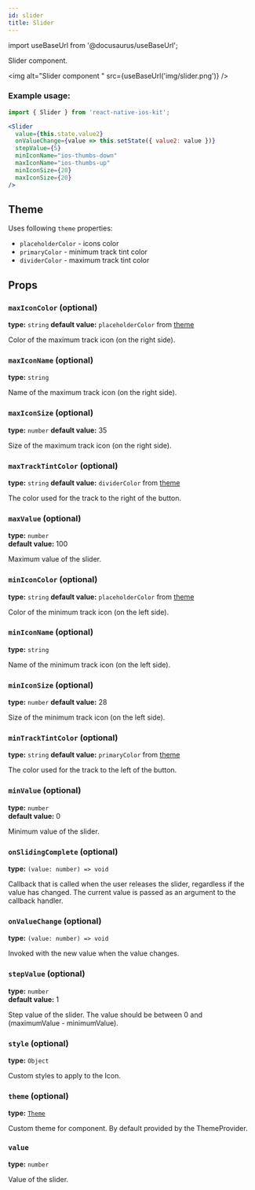```yaml
---
id: slider
title: Slider
---
```

import useBaseUrl from '@docusaurus/useBaseUrl';

Slider component.

<img alt="Slider component " src={useBaseUrl('img/slider.png')} />

### Example usage:
```jsx
import { Slider } from 'react-native-ios-kit';

<Slider
  value={this.state.value2}
  onValueChange={value => this.setState({ value2: value })}
  stepValue={5}
  minIconName="ios-thumbs-down"
  maxIconName="ios-thumbs-up"
  minIconSize={20}
  maxIconSize={20}
/>
```

## Theme  
Uses following `theme` properties:
- `placeholderColor` - icons color
- `primaryColor` - minimum track tint color
- `dividerColor` - maximum track tint color

## Props

### `maxIconColor` (optional)
**type:** `string`
**default value:** `placeholderColor` from [theme](./theme)

Color of the maximum track icon (on the right side).

### `maxIconName` (optional)
**type:** `string`   

Name of the maximum track icon (on the right side).

### `maxIconSize` (optional)
**type:** `number`
**default value:** 35

Size of the maximum track icon (on the right side).

### `maxTrackTintColor` (optional)
**type:** `string`
**default value:** `dividerColor` from [theme](./theme)

The color used for the track to the right of the button.

### `maxValue` (optional)
**type:** `number`   
**default value:** 100

Maximum value of the slider.

### `minIconColor` (optional)
**type:** `string`
**default value:** `placeholderColor` from [theme](./theme)

Color of the minimum track icon (on the left side).

### `minIconName` (optional)
**type:** `string`

Name of the minimum track icon (on the left side).

### `minIconSize` (optional)
**type:** `number`
**default value:** 28

Size of the minimum track icon (on the left side).

### `minTrackTintColor` (optional)
**type:** `string`
**default value:** `primaryColor` from [theme](./theme)

The color used for the track to the left of the button.

### `minValue` (optional)
**type:** `number`   
**default value:** 0

Minimum value of the slider.

### `onSlidingComplete` (optional)
**type:** `(value: number) => void`

Callback that is called when the user releases the slider, regardless if the value has changed.
The current value is passed as an argument to the callback handler.

### `onValueChange` (optional)
**type:** `(value: number) => void`

Invoked with the new value when the value changes.

### `stepValue` (optional)
**type:** `number`  
**default value:** 1

Step value of the slider. The value should be between 0 and (maximumValue - minimumValue).

### `style` (optional)
**type:** `Object`

Custom styles to apply to the Icon.

### `theme` (optional)
**type:** [`Theme`](theme)

Custom theme for component. By default provided by the ThemeProvider.

### `value`
**type:**  `number`

Value of the slider.
